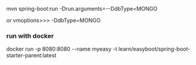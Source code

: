 mvn spring-boot:run -Drun.arguments=--DdbType=MONGO

or
vmoptions>>>
-DdbType=MONGO


### run with docker
docker run -p 8080:8080 --name myeasy -t learn/easyboot/spring-boot-starter-parent:latest
